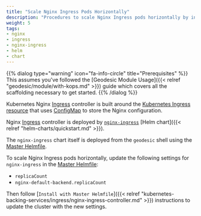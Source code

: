 ```yaml
---
title: "Scale Nginx Ingress Pods Horizontally"
description: "Procedures to scale Nginx Ingress pods horizontally by increasing the replica count"
weight: 5
tags:
- nginx
- ingress
- nginx-ingress
- helm
- chart
---
```


{{% dialog type="warning" icon="fa-info-circle" title="Prerequisites" %}}
This assumes you've followed the [Geodesic Module Usage]({{< relref "geodesic/module/with-kops.md" >}}) guide which covers all the scaffolding necessary to get started.
{{% /dialog %}}

Kubernetes Nginx [Ingress](https://kubernetes.io/docs/concepts/services-networking/ingress/) controller is built around the [Kubernetes Ingress resource](https://kubernetes.io/docs/concepts/services-networking/ingress/) 
that uses [ConfigMap](https://kubernetes.io/docs/tasks/configure-pod-container/configure-pod-configmap/) to store the Nginx configuration.

Nginx [Ingress](https://kubernetes.io/docs/concepts/services-networking/ingress/) controller is deployed by [`nginx-ingress`](https://github.com/kubernetes/charts/tree/master/stable/nginx-ingress) [Helm chart]({{< relref "helm-charts/quickstart.md" >}}).

The `nginx-ingress` chart itself is deployed from the `geodesic` shell using the [Master Helmfile](https://github.com/cloudposse/geodesic/blob/master/rootfs/conf/kops/helmfile.yaml).

To scale Nginx Ingress pods horizontally, update the following settings for `nginx-ingress` in the [Master Helmfile](https://github.com/cloudposse/geodesic/blob/master/rootfs/conf/kops/helmfile.yaml):

* `replicaCount` 
* `nginx-default-backend.replicaCount`

Then follow [`Install with Master Helmfile`]({{< relref "kubernetes-backing-services/ingress/nginx-ingress-controller.md" >}}) instructions to update the cluster with the new settings.
